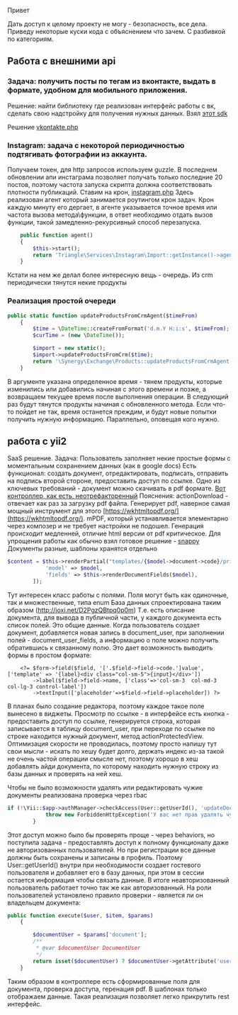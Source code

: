 Привет

Дать доступ к целому проекту не могу - безопасность, все дела. Приведу некоторые куски кода с объяснением что зачем. С разбивкой по категориям. 

## Работа с внешними api
### Задача: получить посты по тегам из вконтакте, выдать в формате, удобном для мобильного приложения.

Решение: найти библиотеку где реализован интерфейс работы с вк, сделать свою надстройку для получения нужных данных.
Взял [этот sdk](https://github.com/bocharsky-bw/vkontakte-php-sdk)

Решение [vkontakte.php](vkontakte.php)

### Instagram: задача с некоторой периодичностью подтягивать фотографии из аккаунта.
Получаем токен, для http запросов используем guzzle. В последнем обновлении апи инстаграма позволяет получать только последние 20 постов, поэтому частота запуска скрипта должна соответствовать плотности публикаций.
Ставим на крон, [instagram.php](instagram.php)
Здесь реализован агент который занимается роутингом крон задач. Крон каждую минуту его дергает, в агенте указывается точное время или частота вызова метода\функции, в ответ необходимо отдать вызов функции, такой замедленно-рекурсивный способ перезапуска.
```php
    public function agent()
    {
        $this->start();
        return 'Triangle\Services\Instagram\Import::getInstance()->agent();';
    }
```
Кстати на нем же делал более интересную вещь - очередь. Из crm периодически тянутся некие продукты
### Реализация простой очереди
```php
public static function updateProductsFromCrmAgent($timeFrom)
	{
		$time = \DateTime::createFromFormat('d.m.Y H:i:s', $timeFrom);
		$curTime = (new \DateTime());

		$import = new static();
		$import->updateProductsFromCrm($time);
		return '\Synergy\Exchange\Products::updateProductsFromCrmAgent("'. $curTime->format('d.m.Y H:i:s').'");';
	}
```
В аргументе указана определенное время - тянем продукты, которые изменились или добавились начиная с этого времени и позже, а возвращаем текущее время после выполнения операции. В следующий раз будут тянутся продукты начиная с обновленного метода. Если что-то пойдет не так, время останется преждим, и будут новые попытки получить нужную информацию. Параллельно, оповещая кого нужно.

## работа с yii2 
SaaS решение. Задача: Пользователь заполняет некие простые формы с моментальным сохранением данных (как в google docs)
Есть функционал: создать документ, отредактировать, подписать, отправить на подпись второй стороне, предоставить доступ по ссылке.
Одно из ключевых требований - документ можно скачивать в pdf формате.
[Вот контроллер, как есть, неотрефакторенный](DocumentUserController.php)
Пояснения:
actionDownload - отвечает как раз за загрузку pdf файла. Генерирует pdf, наверное самая мощный инструмент для этого [https://wkhtmltopdf.org/](https://wkhtmltopdf.org/). mPDF, который устанавливается элементарно через композер и не требует настройки не подошел. Генерация происходит медленней, отличие html версии от pdf критическое. 
Для упрощения работы как обычно взял готовое решение - [snappy](https://github.com/KnpLabs/snappy)
Документы разные, шаблоны хранятся отдельно 
```php
$content = $this->renderPartial("templates/{$model->document->code}/print",[
            'model' => $model,
            'fields' => $this->renderDocumentFields($model),
        ]);
```
Тут интересен класс работы с полями. Поля могут быть как одиночные, так и множественные, типа enum
База данных спроектирована таким образом (http://joxi.net/D2PgzQBtpq0p0m)
Т.е. есть описание документа, для вывода в публичной части, у каждого документа есть список полей. Это общие данные. 
Когда пользователь создает документ, добавляется новая запись в document_user, при заполнении полей - document_user_fields, а информацию о поле можно получить обратившись к связанному полю. 
Это дает возможность выводить формы в простом формате: 
```
    <?= $form->field($field, '['.$field->field->code.']value', ['template' => '{label}<div class="col-sm-5">{input}</div>'])
        ->label($field->field->name, ['class'=>'col-sm-3  col-md-3  col-lg-3 control-label'])
        ->textInput(['placeholder'=>$field->field->placeholder]) ?>
```
В планах было создание редактора, поэтому каждое такое поле вынесено в виджеты.
Просмотр по ссылке - в интерфейсе есть кнопка - предоставить доступ по ссылке, генерируется строка, которая записывается в таблицу document_user, при переходе по ссылке по строке находится нужный документ, метод actionProtectedView. Оптимизация скорости не проводилась, поэтому просто напишу тут свои мысли - искать по хешу будет долго, держать индекс из-за такой не очень частой операции смысле нет, поэтому хорошо в хеш добавлять айди документа, по которому находить нужную строку из базы данных и проверять на ней хеш.

Чтобы не было возможности удалять или редактировать чужие документы реализована проверка через rbac
```php
if (!\Yii::$app->authManager->checkAccess(User::getUserId(), 'updateDocument',['document' => $model])) {
            throw new ForbiddenHttpException('У вас нет прав удалять чужие документы');
        }
```
Этот доступ можно было бы проверять проще - через behaviors, но поступила задача - предоставлять доступ к полному функционалу даже не авторизованных пользователей. Но при регистрации все данные должны быть сохранены и записаны в профиль. Поэтому User::getUserId() внутри при необходимости создает гостевого пользователя и добавляет его в базу данных, при этом в сессии остается информация чтобы связать данные. В итоге неавторизованный пользователь работает точно так же как авторизованный. На роли пользователей установлено правило проверки - является ли он владельцем документа:
```php
public function execute($user, $item, $params)
    {

        $documentUser = $params['document'];
        /**
         * @var $documentUser DocumentUser
         */
        return isset($documentUser) ? $documentUser->getAttribute('user_id') === User::getUserId() : false;
    }
```
Таким образом в контроллере есть сформированные поля для документа, проверка доступа, геренация pdf. В шаблонах только отображаем данные. Такая реализация позволяет легко прикрутить rest интерфейс.
